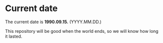 # Current date

The current date is **1990.09.15.** (YYYY.MM.DD.)

This repository will be good when the world ends, so we will know how long it lasted.